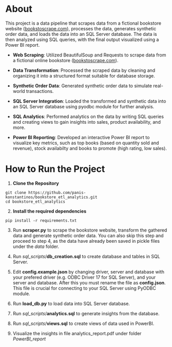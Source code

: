 # About
This project is a data pipeline that scrapes data from a fictional bookstore website ([bookstoscrape.com](https://books.toscrape.com/)), processes the data, generates synthetic order data, and loads the data into an SQL Server database. The data is then analyzed using SQL queries, with the final output visualized using a Power BI report.

- **Web Scraping**: Utilized BeautifulSoup and Requests to scrape data from a fictional online bookstore ([bookstoscrape.com](https://books.toscrape.com/)).

- **Data Transformation**: Processed the scraped data by cleaning and organizing it into a structured format suitable for database storage.

- **Synthetic Order Data**: Generated synthetic order data to simulate real-world transactions.

- **SQL Server Integration**: Loaded the transformed and synthetic data into an SQL Server database using pyodbc module for further analysis.

- **SQL Analytics**: Performed analytics on the data by writing SQL queries and creating views to gain insights into sales, product availability, and more.

- **Power BI Reporting**: Developed an interactive Power BI report to visualize key metrics, such as top books (based on quantity sold and revenue), stock availabilty and books to promote (high rating, low sales).

# How to Run the Project
1. **Clone the Repository**
```
git clone https://github.com/panis-konstantinos/bookstore_etl_analytics.git
cd bookstore_etl_analytics
```

2. **Install the required dependencies**
```
pip install -r requirements.txt
```

3. Run **scraper.py** to scrape the bookstore website, transform the gathered data and generate synthetic order data. You can also skip this step and proceed to step 4, as the data have already been saved in pickle files under the *data* folder.

4. Run *sql_scripts*/**db_creation.sql** to create database and tables in SQL Server.

5. Edit **config.example.json** by changing driver, server and database with your prefered driver (e.g. ODBC Driver 17 for SQL Server), and your server and database. After this you must rename the file as **config.json**. This file is crucial for connecting to your SQL Server using PyODBC module.

6. Run **load_db.py** to load data into SQL Server database.

7. Run *sql_scripts*/**analytics.sql** to generate insights from the database.

8. Run *sql_scripts*/**views.sql** to create views of data used in PowerBI.

9. Visualize the insights in file analytics_report.pdf under folder *PowerBI_report*
